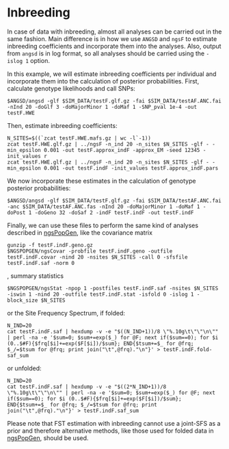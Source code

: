 # Inbreeding

In case of data with inbreeding, almost all analyses can be carried out in the same fashion. Main difference is in how we use `ANGSD` and `ngsF` to estimate inbreeding coefficients and incorporate them into the analyses. Also, output from `angsd` is in log format, so all analyses should be carried using the `-islog 1` option.

In this example, we will estimate inbreeding coefficients per individual and incorporate them into the calculation of posterior probabilities. First, calculate genotype likelihoods and call SNPs:

    $ANGSD/angsd -glf $SIM_DATA/testF.glf.gz -fai $SIM_DATA/testAF.ANC.fai -nInd 20 -doGlf 3 -doMajorMinor 1 -doMaf 1 -SNP_pval 1e-4 -out testF.HWE

Then, estimate inbreeding coefficients:

    N_SITES=$((`zcat testF.HWE.mafs.gz | wc -l`-1))
    zcat testF.HWE.glf.gz | ../ngsF -n_ind 20 -n_sites $N_SITES -glf - -min_epsilon 0.001 -out testF.approx_indF -approx_EM -seed 12345 -init_values r
    zcat testF.HWE.glf.gz | ../ngsF -n_ind 20 -n_sites $N_SITES -glf - -min_epsilon 0.001 -out testF.indF -init_values testF.approx_indF.pars

We now incorporate these estimates in the calculation of genotype posterior probabilities:

    $ANGSD/angsd -glf $SIM_DATA/testF.glf.gz -fai $SIM_DATA/testAF.ANC.fai -anc $SIM_DATA/testAF.ANC.fas -nInd 20 -doMajorMinor 1 -doMaf 1 -doPost 1 -doGeno 32 -doSaf 2 -indF testF.indF -out testF.indF

Finally, we can use these files to perform the same kind of analyses described in [ngsPopGen](https://github.com/mfumagalli/ngsPopGen), like the covariance matrix

    gunzip -f testF.indF.geno.gz
    $NGSPOPGEN/ngsCovar -probfile testF.indF.geno -outfile testF.indF.covar -nind 20 -nsites $N_SITES -call 0 -sfsfile testF.indF.saf -norm 0

, summary statistics

    $NGSPOPGEN/ngsStat -npop 1 -postfiles testF.indF.saf -nsites $N_SITES -iswin 1 -nind 20 -outfile testF.indF.stat -isfold 0 -islog 1 -block_size $N_SITES

or the Site Frequency Spectrum, if folded:

    N_IND=20
    cat testF.indF.saf | hexdump -v -e "$((N_IND+1))/8 \"%.10g\t\"\"\n\"" | perl -na -e '$sum=0; $sum+=exp($_) for @F; next if($sum==0); for $i (0..$#F){$frq[$i]+=exp($F[$i])/$sum}; END{$tsum+=$_ for @frq; $_/=$tsum for @frq; print join("\t",@frq)."\n"}' > testF.indF.fold-saf_sum

or unfolded:

    N_IND=20
    cat testF.indF.saf | hexdump -v -e "$((2*N_IND+1))/8 \"%.10g\t\"\"\n\"" | perl -na -e '$sum=0; $sum+=exp($_) for @F; next if($sum==0); for $i (0..$#F){$frq[$i]+=exp($F[$i])/$sum}; END{$tsum+=$_ for @frq; $_/=$tsum for @frq; print join("\t",@frq)."\n"}' > testF.indF.saf_sum

Please note that FST estimation with inbreeding cannot use a joint-SFS as a prior and therefore alternative methods, like those used for folded data in [ngsPopGen](https://github.com/mfumagalli/ngsPopGen), should be used.
